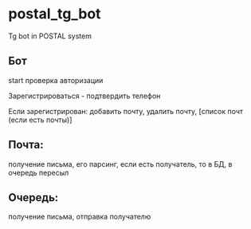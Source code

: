 # postal_tg_bot
Tg bot in POSTAL system

## Бот
start 
проверка авторизации

Зарегистрироваться - подтвердить телефон

Если зарегистрирован: добавить почту, удалить почту, [список почт (если есть почты)]


## Почта:
получение письма, его парсинг, если есть получатель, то в БД, в очередь пересыл

## Очередь:
получение письма, отправка получателю
